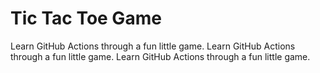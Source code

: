 # Tic Tac Toe Game

Learn GitHub Actions through a fun little game.
Learn GitHub Actions through a fun little game.
Learn GitHub Actions through a fun little game.
